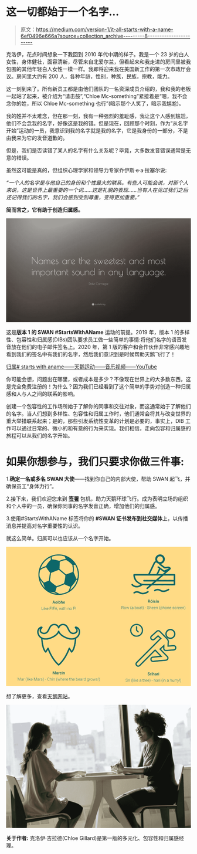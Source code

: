 # 这一切都始于一个名字…

> 原文：<https://medium.com/version-1/it-all-starts-with-a-name-6ef0496e666a?source=collection_archive---------8----------------------->

克洛伊，花点时间想象一下我回到 2010 年代中期的样子。我是一个 23 岁的白人女性，身体健壮，面容清新，尽管来自北爱尔兰，但看起来和我走进的房间里被我包围的其他年轻白人女性一模一样。我即将迎来我在美国新工作的第一次市政厅会议。房间里大约有 200 人，各种年龄，性别，种族，民族，宗教，能力。

这一刻到来了。所有新员工都是由他们团队的一名资深成员介绍的，我和我的老板一起站了起来，被介绍为“请击鼓”,“Chloe Mc-something”紧接着是“嗯，我不会念你的姓，所以 Chloe Mc-something 也行”(暗示那个人笑了，暗示我尴尬)。

我的姓并不太难念，但在那一刻，我有一种强烈的羞耻感，我让这个人感到尴尬，他们不会念我的名字，好像这是我的错。但是现在，回顾那个时刻，作为“从名字开始”运动的一员，我意识到我的名字就是我的名字，它是我身份的一部分，不是由我来为它的发音道歉的。

但是，我们是否读错了某人的名字有什么关系呢？毕竟，大多数发音错误通常是无意的错误。

虽然这可能是真的，但组织心理学家和领导力专家乔伊斯·e·a·拉塞尔说:

*“一个人的名字是与他自己的身份和个性最大的联系。有些人可能会说，对那个人来说，这是世界上最重要的一个词……这是礼貌的表现……当有人在见过我们之后还记得我们的名字，我们会感到受到尊重，变得更加重要。”*

**简而言之，它有助于创造归属感。**

![](img/512cbfb2f9068a45aa7c2f8764c40e8f.png)

这是**版本 1 的 SWAN #StartsWithAName** 运动的前提。2019 年，版本 1 的多样性、包容性和归属感(DIBs)团队要求员工做一些简单的事情:将他们名字的语音发音放在他们的电子邮件签名上。2020 年，第 1 版的客户和合作伙伴非常感兴趣地看到我们的签名中有我们的名字，然后我们意识到是时候帮助天鹅飞行了！

[归属# starts with aname——天鹅运动——音乐视频——YouTube](https://www.youtube.com/watch?v=vz9V04Uu4BA)

你可能会想，问题出在哪里，或者成本是多少？不像现在世界上的大多数东西，这是完全免费注册的！为什么？因为我们已经看到了这个简单的手势对创造一种归属感和人与人之间的联系的影响。

创建一个包容性的工作场所始于了解你的同事和交往对象，而这通常始于了解他们的名字。当人们想到多样性、包容性和归属工作时，他们通常会将其与改变世界的重大举措联系起来；是的，那些引发系统性变革的计划是必要的，事实上，DIB 工作可以通过日常的、微小的和有意的行为来实现。我们相信，走向包容和归属感的旅程可以从我们的名字开始。

# **如果你想参与，我们只要求你做三件事:**

1.**确定一名或多名 SWAN 大使**——找到你自己的内部大使，帮助 SWAN 起飞，并确保员工“身体力行”。

2.接下来，我们欢迎您来到 [**签署**](https://www.startswithaname.net/startswithaname-sign-the-charter/) 包机，助力天鹅环球飞行。成为表明立场的组织和个人中的一员，确保你同事的名字发音正确，增加他们的归属感。

3.使用#StartsWithAName 标签将你的 **#SWAN 证书发布到社交媒体**上，以传播消息并提高对名字重要性的认识。

就这么简单。归属可以也应该从一个名字开始。

![](img/da77b42d195448488a7902e36cdd420b.png)

想了解更多，查看[天鹅网站](https://www.startswithaname.net/startswithaname-sign-the-charter/)。

![](img/6be227144fc5ab02761afddb27323e99.png)

**关于作者:**
克洛伊·吉拉德(Chloe Gillard)是第一版的多元化、包容性和归属感经理。